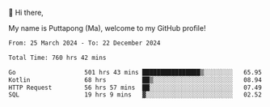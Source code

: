 👋 Hi there,

My name is Puttapong (Ma), welcome to my GitHub profile!

<!--START_SECTION:waka-->

```txt
From: 25 March 2024 - To: 22 December 2024

Total Time: 760 hrs 42 mins

Go                   501 hrs 43 mins ████████████████▒░░░░░░░░   65.95 %
Kotlin               68 hrs          ██▒░░░░░░░░░░░░░░░░░░░░░░   08.94 %
HTTP Request         56 hrs 57 mins  ██░░░░░░░░░░░░░░░░░░░░░░░   07.49 %
SQL                  19 hrs 9 mins   ▓░░░░░░░░░░░░░░░░░░░░░░░░   02.52 %
```

<!--END_SECTION:waka-->
